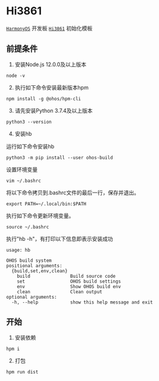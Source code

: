 # Hi3861

[`HarmonyOS`](https://gitee.com/openharmony) 开发板 [`Hi3861`](https://device.harmonyos.com/cn/docs/start/introduce/oem_minitinier_des_3861-0000001105041324) 初始化模板

## 前提条件

1. 安装Node.js 12.0.0及以上版本

```
node -v
```

2. 执行如下命令安装最新版本hpm
```
npm install -g @ohos/hpm-cli
```

3. 请先安装Python 3.7.4及以上版本

```
python3 --version
```

4. 安装hb

运行如下命令安装hb

```
python3 -m pip install --user ohos-build
```

设置环境变量

```
vim ~/.bashrc
```

将以下命令拷贝到.bashrc文件的最后一行，保存并退出。

```
export PATH=~/.local/bin:$PATH
```

执行如下命令更新环境变量。

```
source ~/.bashrc
```

执行"hb -h"，有打印以下信息即表示安装成功

```
usage: hb

OHOS build system
positional arguments:
  {build,set,env,clean}
    build               Build source code
    set                 OHOS build settings
    env                 Show OHOS build env
    clean               Clean output
optional arguments:
  -h, --help            show this help message and exit
```

## 开始

1. 安装依赖

```
hpm i
```

2. 打包

```
hpm run dist
```

